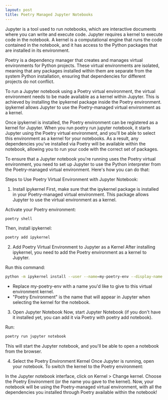 ```yaml
---
layout: post
title: Poetry Managed Jupyter Notebooks
---
```


Jupyter is a tool used to run notebooks, which are interactive documents where you can write and execute code. Jupyter requires a kernel to execute code in the notebook. A kernel is a computational engine that runs the code contained in the notebook, and it has access to the Python packages that are installed in its environment.

Poetry is a dependency manager that creates and manages virtual environments for Python projects. These virtual environments are isolated, meaning that any packages installed within them are separate from the system Python installation, ensuring that dependencies for different projects do not conflict.

To run a Jupyter notebook using a Poetry virtual environment, the virtual environment needs to be made available as a kernel within Jupyter. This is achieved by installing the ipykernel package inside the Poetry environment. ipykernel allows Jupyter to use the Poetry-managed virtual environment as a kernel.

Once ipykernel is installed, the Poetry environment can be registered as a kernel for Jupyter. When you run poetry run jupyter notebook, it starts Jupyter using the Poetry virtual environment, and you'll be able to select this environment as a kernel for your notebooks. As a result, any dependencies you've installed via Poetry will be available within the notebook, allowing you to run your code with the correct set of packages.

To ensure that a Jupyter notebook you're running uses the Poetry virtual environment, you need to set up Jupyter to use the Python interpreter from the Poetry-managed virtual environment. Here's how you can do that:

Steps to Use Poetry Virtual Environment with Jupyter Notebook:
1. Install ipykernel
First, make sure that the ipykernel package is installed in your Poetry-managed virtual environment. This package allows Jupyter to use the virtual environment as a kernel.

Activate your Poetry environment:

```bash
poetry shell
```

Then, install ipykernel:

```bash
poetry add ipykernel
```

2. Add Poetry Virtual Environment to Jupyter as a Kernel
After installing ipykernel, you need to add the Poetry environment as a kernel to Jupyter.

Run this command:

```bash
python -m ipykernel install --user --name=my-poetry-env --display-name "Poetry Environment"
```
* Replace my-poetry-env with a name you'd like to give to this virtual environment kernel.
* "Poetry Environment" is the name that will appear in Jupyter when selecting the kernel for the notebook.

3. Open Jupyter Notebook
Now, start Jupyter Notebook (if you don't have it installed yet, you can add it via Poetry with poetry add notebook).

Run:

```bash
poetry run jupyter notebook
```

This will start the Jupyter notebook, and you'll be able to open a notebook from the browser.

4. Select the Poetry Environment Kernel
Once Jupyter is running, open your notebook. To switch the kernel to the Poetry environment:

In the Jupyter notebook interface, click on Kernel > Change kernel.
Choose the Poetry Environment (or the name you gave to the kernel).
Now, your notebook will be using the Poetry-managed virtual environment, with all the dependencies you installed through Poetry available within the notebook!